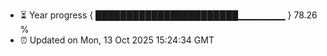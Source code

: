 - ⏳ Year progress { ███████████████████████▁▁▁▁▁▁▁ } 78.26 %
- ⏰ Updated on Mon, 13 Oct 2025 15:24:34 GMT

